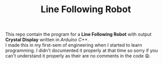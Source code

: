# <div align="center">Line Following Robot</div><br/>
This repo contain the program for a <b>Line Following Robot</b> with output <b>Crystal Display</b> written in *Arduino C++*.<br/>
I made this in my first-sem of engineering when I started to learn programming. I didn't documented it properly at that time so sorry if you can't understand it properly as their are no comments in the code :weary:.
